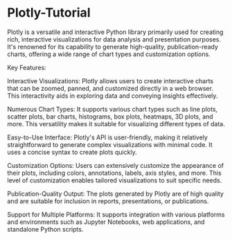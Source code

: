 # Plotly-Tutorial


Plotly is a versatile and interactive Python library primarily used for creating rich, interactive visualizations for data analysis and presentation purposes. It's renowned for its capability to generate high-quality, publication-ready charts, offering a wide range of chart types and customization options.

Key Features:

Interactive Visualizations: Plotly allows users to create interactive charts that can be zoomed, panned, and customized directly in a web browser. This interactivity aids in exploring data and conveying insights effectively.

Numerous Chart Types: It supports various chart types such as line plots, scatter plots, bar charts, histograms, box plots, heatmaps, 3D plots, and more. This versatility makes it suitable for visualizing different types of data.

Easy-to-Use Interface: Plotly's API is user-friendly, making it relatively straightforward to generate complex visualizations with minimal code. It uses a concise syntax to create plots quickly.

Customization Options: Users can extensively customize the appearance of their plots, including colors, annotations, labels, axis styles, and more. This level of customization enables tailored visualizations to suit specific needs.

Publication-Quality Output: The plots generated by Plotly are of high quality and are suitable for inclusion in reports, presentations, or publications.

Support for Multiple Platforms: It supports integration with various platforms and environments such as Jupyter Notebooks, web applications, and standalone Python scripts.
